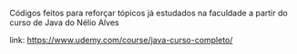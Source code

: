 Códigos feitos para reforçar tópicos já estudados na faculdade a partir do curso de Java do Nélio Alves

link: https://www.udemy.com/course/java-curso-completo/
